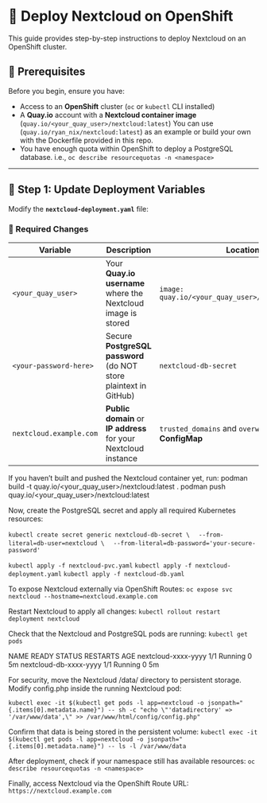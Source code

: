 # 🚀 Deploy Nextcloud on OpenShift

This guide provides step-by-step instructions to deploy Nextcloud on an OpenShift cluster.

## **📌 Prerequisites**
Before you begin, ensure you have:
- Access to an **OpenShift** cluster (`oc` or `kubectl` CLI installed)
- A **Quay.io** account with a **Nextcloud container image** (`quay.io/<your_quay_user>/nextcloud:latest`) You can use (`quay.io/ryan_nix/nextcloud:latest`) as an example or build your own with the Dockerfile provided in this repo.
- You have enough quota within OpenShift to deploy a PostgreSQL database. i.e., `oc describe resourcequotas -n <namespace>`

---

## **🔧 Step 1: Update Deployment Variables**
Modify the **`nextcloud-deployment.yaml`** file:

### **📝 Required Changes**
| Variable | Description | Location |
|----------|------------|----------|
| `<your_quay_user>` | Your **Quay.io username** where the Nextcloud image is stored | `image: quay.io/<your_quay_user>/nextcloud:latest` |
| `<your-password-here>` | Secure **PostgreSQL password** (do NOT store plaintext in GitHub) | `nextcloud-db-secret` |
| `nextcloud.example.com` | **Public domain** or **IP address** for your Nextcloud instance | `trusted_domains` and `overwrite.cli.url` in **ConfigMap** |

If you haven’t built and pushed the Nextcloud container yet, run:
podman build -t quay.io/<your_quay_user>/nextcloud:latest .
podman push quay.io/<your_quay_user>/nextcloud:latest

Now, create the PostgreSQL secret and apply all required Kubernetes resources:

`kubectl create secret generic nextcloud-db-secret \`
`  --from-literal=db-user=nextcloud \`
`  --from-literal=db-password='your-secure-password'`

`kubectl apply -f nextcloud-pvc.yaml`
`kubectl apply -f nextcloud-deployment.yaml`
`kubectl apply -f nextcloud-db.yaml`

To expose Nextcloud externally via OpenShift Routes:
`oc expose svc nextcloud --hostname=nextcloud.example.com`

Restart Nextcloud to apply all changes:
`kubectl rollout restart deployment nextcloud`

Check that the Nextcloud and PostgreSQL pods are running:
`kubectl get pods`

NAME                            READY   STATUS    RESTARTS   AGE
nextcloud-xxxx-yyyy             1/1     Running   0          5m
nextcloud-db-xxxx-yyyy          1/1     Running   0          5m

For security, move the Nextcloud /data/ directory to persistent storage. Modify config.php inside the running Nextcloud pod:

`kubectl exec -it $(kubectl get pods -l app=nextcloud -o jsonpath="{.items[0].metadata.name}") -- sh -c "echo \"'datadirectory' => '/var/www/data',\" >> /var/www/html/config/config.php"`

Confirm that data is being stored in the persistent volume:
`kubectl exec -it $(kubectl get pods -l app=nextcloud -o jsonpath="{.items[0].metadata.name}") -- ls -l /var/www/data`

After deployment, check if your namespace still has available resources:
`oc describe resourcequotas -n <namespace>`

Finally, access Nextcloud via the OpenShift Route URL:
`https://nextcloud.example.com`




